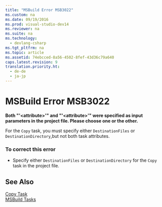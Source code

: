 ```yaml
---
title: "MSBuild Error MSB3022"
ms.custom: na
ms.date: 09/19/2016
ms.prod: visual-studio-dev14
ms.reviewer: na
ms.suite: na
ms.technology: 
  - devlang-csharp
ms.tgt_pltfrm: na
ms.topic: article
ms.assetid: 74ebcced-8a56-4502-8fef-43d36c79a640
caps.latest.revision: 9
translation.priority.ht: 
  - de-de
  - ja-jp
---
```

# MSBuild Error MSB3022
**Both "'<attribute\>'" and "'<attribute\>'" were specified as input parameters in the project file. Please choose one or the other.**  
  
 For the `Copy` task, you must specify either `DestinationFiles` or `DestinationDirectory`,but not both task attributes.  
  
### To correct this error  
  
-   Specify either `DestinationFiles` or `DestinationDirectory` for the `Copy` task in the project file.  
  
## See Also  
 [Copy Task](../Topic/Copy%20Task.md)   
 [MSBuild Tasks](../Topic/MSBuild%20Tasks.md)